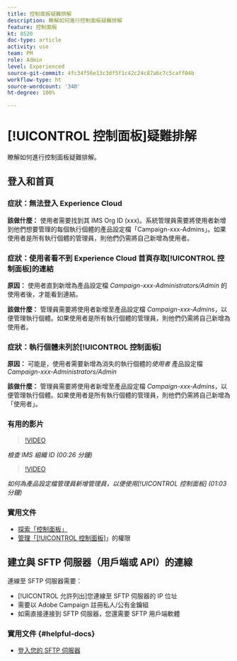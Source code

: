 ```yaml
---
title: 控制面板疑難排解
description: 瞭解如何進行控制面板疑難排解
feature: 控制面板
kt: 8520
doc-type: article
activity: use
team: PM
role: Admin
level: Experienced
source-git-commit: 4fc34f56e13c3df5f1c42c24c87a6c7c5caff04b
workflow-type: ht
source-wordcount: '340'
ht-degree: 100%

---
```


# [!UICONTROL 控制面板]疑難排解

瞭解如何進行控制面板疑難排解。

## 登入和首頁

### 症狀：無法登入 Experience Cloud

**該做什麼：**
使用者需要找到其 IMS Org ID (xxx)。系統管理員需要將使用者新增到他們想要管理的每個執行個體的產品設定檔「Campaign-xxx-Admins」。如果使用者是所有執行個體的管理員，則他們仍需將自己新增為使用者。

### 症狀：使用者看不到 Experience Cloud 首頁存取[!UICONTROL 控制面板]的連結

**原因：**
使用者直到新增為產品設定檔 _Campaign-xxx-Administrators/Admin_ 的使用者後，才能看到連結。

**該做什麼：**
管理員需要將使用者新增至產品設定檔 _Campaign-xxx-Admins_，以便管理執行個體。如果使用者是所有執行個體的管理員，則他們仍需將自己新增為使用者。

### 症狀：執行個體未列於[!UICONTROL 控制面板]

**原因：**
可能是，使用者需要新增為消失的執行個體的*使用者* 產品設定檔&#x200B;_Campaign-xxx-Administrators/Admin_

**該做什麼：**
管理員需要將使用者新增至產品設定檔 _Campaign-xxx-Admins_，以便管理執行個體。如果使用者是所有執行個體的管理員，則他們仍需將自己新增為「使用者」。

### 有用的影片

>[!VIDEO](https://video.tv.adobe.com/v/27183?quality=12)

*檢查 IMS 組織 ID (00:26 分鐘)*

>[!VIDEO](https://video.tv.adobe.com/v/27147?quality=12)

*如何為產品設定檔管理員新增管理員，以便使用[!UICONTROL 控制面板] (01:03 分鐘)*

### 實用文件

* [探索「控制面板」](https://experienceleague.adobe.com/docs/control-panel/using/control-panel-home.html?lang=zh-Hant)
* [管理「[!UICONTROL 控制面板]](https://experienceleague.adobe.com/docs/control-panel/using/control-panel-home.html?lang=zh-Hant)」的權限

## 建立與 SFTP 伺服器（用戶端或 API）的連線

連線至 SFTP 伺服器需要：

* [!UICONTROL 允許列出]您連線至 SFTP 伺服器的 IP 位址
* 需要以 Adobe Campaign 註冊私人/公有金鑰組
* 如需直接連接到 SFTP 伺服器，您還需要 SFTP 用戶端軟體

### 實用文件 {#helpful-docs}

* [登入您的 SFTP 伺服器](https://experienceleague.adobe.com/docs/control-panel/using/control-panel-home.html?lang=zh-Hant)
